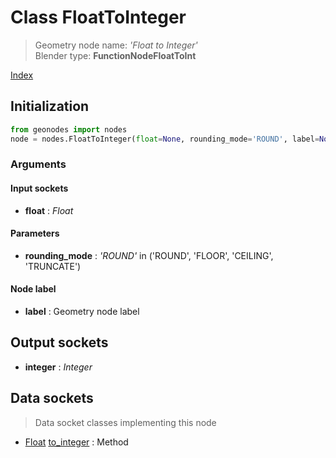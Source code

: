 
# Class FloatToInteger

> Geometry node name: _'Float to Integer'_<br>Blender type:  **FunctionNodeFloatToInt**


[Index](/docs/index.md)

## Initialization


```python
from geonodes import nodes
node = nodes.FloatToInteger(float=None, rounding_mode='ROUND', label=None)
```


### Arguments


#### Input sockets



- **float** : _Float_



#### Parameters



- **rounding_mode** : _'ROUND'_ in ('ROUND', 'FLOOR', 'CEILING', 'TRUNCATE')



#### Node label



- **label** : Geometry node label



## Output sockets



- **integer** : _Integer_



## Data sockets

> Data socket classes implementing this node




- [Float](../sockets/Float.md) [to_integer](../sockets/Float.md#to_integer) : Method



